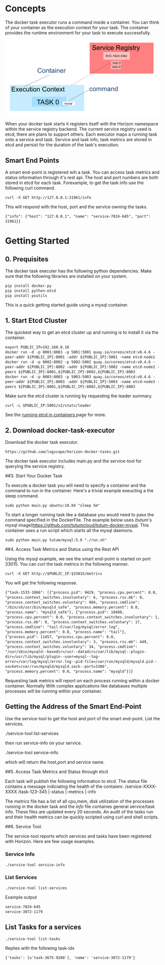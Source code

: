 


# Concepts 
 The  docker task executor runs a command inside a container. You can think of your container as the execution context for your task. The container provides the runtime environment for your task to execute successfully.

 ![Overview](/docs/images/components.png)

When your docker task starts it registers itself with the Horizon namespace within the service registry backend. The current service registry used is etcd; there are plans to support others. Each executor maps a running task onto a service and task. Service and task info, task metrics are stored in etcd and persist for the duration of the task's execution. 


## Smart End Points

A smart end-point is registered wih a task. You can access task metrics and status information through it's rest api. The host and port numbers are both stored in etcd for each task. Forexample, to get the task info use the following curl command. 

	curl -X GET http://127.0.0.1:31961/info

This will respond with the host, port and the service owning the tasks. 

	{"info": {"host": "127.0.0.1", "name": "service-7024-645", "port": 31961}}


# Getting Started 
## 0. Prequisites 

The docker task executer has the following python dependencies. Make sure that the following libraries are installed on your system. 

	pip install docker-py
	pip install python-etcd 
	pip install psutils 

This is a quick getting started guide using a mysql container.

## 1. Start Etcd Cluster 

The quickest way to get an etcd cluster up and running is to install it via the container. 

	export PUBLIC_IP=192.168.0.10
	docker run -d -p 8001:8001 -p 5001:5001 quay.io/coreos/etcd:v0.4.6 -peer-addr ${PUBLIC_IP}:8001 -addr ${PUBLIC_IP}:5001 -name etcd-node1
	docker run -d -p 8002:8002 -p 5002:5002 quay.io/coreos/etcd:v0.4.6 -peer-addr ${PUBLIC_IP}:8002 -addr ${PUBLIC_IP}:5002 -name etcd-node2 -peers ${PUBLIC_IP}:8001,${PUBLIC_IP}:8002,${PUBLIC_IP}:8003
	docker run -d -p 8003:8003 -p 5003:5003 quay.io/coreos/etcd:v0.4.6 -peer-addr ${PUBLIC_IP}:8003 -addr ${PUBLIC_IP}:5003 -name etcd-node3 -peers ${PUBLIC_IP}:8001,${PUBLIC_IP}:8002,${PUBLIC_IP}:8003

 Make sure the etcd cluster is running by requesting the leader summary. 

	curl -L $PUBLIC_IP:5001/v2/stats/leader 

 See the [running etcd in containers ](https://coreos.com/blog/Running-etcd-in-Containers/) page for more. 

## 2. Download docker-task-executor 

Download the docker task executor. 

	https://github.com/logscape/horizon-docker-tasks.git

The docker task executor includes main.py and the service-tool for querying the service registry. 

##3. Start Your Docker Task

To execute a docker task you will need to specify a container and the command to run in the container. Here's a trivial example exeucting a the sleep command. 

	sudo python main.py ubuntu:10.04 "sleep 5m" 

To start a longer running task like a database you would need to pass the command specified in the DockerFile. The example below uses (tutum's mysql image)https://github.com/tutumcloud/tutum-docker-mysql. This container uses a run script which starts all the mysql daemons. 

	sudo python main.py tutum/mysql:5.6 "./run.sh"


##4. Access Task Metrics and Status using the Rest API 

Using the mysql example, we see the smart end-point is started on port 33015. You can curl the task metrics in the following manner.

	curl -X GET http://$PUBLIC_IP:$33015/metrics

You will get the following response.


	{"task-1533-1066": [{"process.pid": 9429, "process.cpu.percent": 0.0, "process.context_switches.involuntary": 6, "process.rss.mb": 0, "process.context_switches.voluntary": 904, "process.cmdline": "/bin/sh/usr/bin/mysqld_safe", "process.memory.percent": 0.0, "process.name": "mysqld_safe"}, {"process.pid": 10490, "process.cpu.percent": 0.0, "process.context_switches.involuntary": 1, "process.rss.mb": 0, "process.context_switches.voluntary": 17, "process.cmdline": "tail-F/var/log/mysql/error.log", "process.memory.percent": 0.0, "process.name": "tail"}, {"process.pid": 11457, "process.cpu.percent": 0.0, "process.context_switches.involuntary": 3, "process.rss.mb": 449, "process.context_switches.voluntary": 34, "process.cmdline": "/usr/sbin/mysqld--basedir=/usr--datadir=/var/lib/mysql--plugin-dir=/usr/lib/mysql/plugin--user=mysql--log-error=/var/log/mysql/error.log--pid-file=/var/run/mysqld/mysqld.pid--socket=/var/run/mysqld/mysqld.sock--port=3306", "process.memory.percent": 0.0, "process.name": "mysqld"}]}

Requesting task metrics will report on each process running within a docker container. Normally With complex applications like databases multiple processes will be running within your container. 

## Getting the Address of the Smart End-Point

Use the service-tool to get the host and port of the smart end-point. List the services.

 ./service-tool list-services 

then run service-info on your service. 

 ./service-tool service-info 

which will return the host,port and service name. 


##5. Access Task Metrics and Status through etcd 

Each task will publish the following information to etcd. The *status* file contains a message indiciating the health of the contaienr. 
	/service-XXXX-XXXX
	    /task-123-345
	        |-status 
                |-metrics 
                |-info

The *metrics* file has a list of all cpu,mem, disk utilization of the processes running in the docker task and the *info* file containes general service/task info. These files are updated every 20 seconds. An audit of the tasks run and their health metrics can be quickly scripted using curl and shell scripts. 


##6. Service Tool.

The service-tool reports which services and tasks have been registered with Horizon. Here are few usage examples.

### Service Info

	./service-tool service-info 

### List Services 

	./service-tool list-services

Example output 

	service-7024-645
	service-3072-1179

## List Tasks for a services		
	
	./service-tool list-tasks

Replies with the following task-ids 

	{'tasks': [u'task-3675-9288'], 'name': 'service-3072-1179'}





